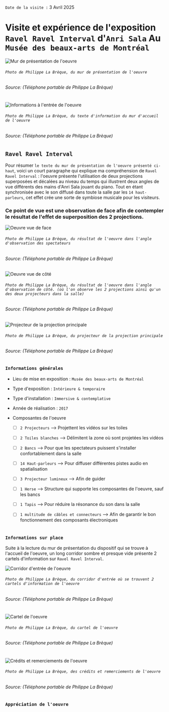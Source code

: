 `Date de la visite :` 3 Avril 2025

# Visite et expérience de l'exposition `Ravel Ravel Interval` d'`Anri Sala` Au `Musée des beaux-arts de Montréal`


![Mur de présentation de l'oeuvre](./media/presentation_oeuvre_photo_PLB.jpg)
###### `Photo de Philippe La Brèque, du mur de présentation de l'oeuvre`

###### Source: (Téléphone portable de Philippe La Brèque)

#

![Informations à l'entrée de l'oeuvre](./media/texte_information_oeuvre_photo_PLB.jpg)
###### `Photo de Philippe La Brèque, du texte d'information du mur d'accueil de l'oeuvre`

###### Source: (Téléphone portable de Philippe La Brèque)

#

## `Ravel Ravel Interval`

Pour résumer `le texte du mur de présentation de l'oeuvre présenté ci-haut`, voici un court paragraphe qui explique ma compréhension de `Ravel Ravel Interval` : l'oeuvre présente l'utilisation de deux projections superposées et décalées au niveau du temps qui illustrent deux angles de vue différents des mains d'Anri Sala jouant du piano. Tout en étant synchronisée avec le son diffusé dans toute la salle par les `14 haut-parleurs`, cet effet crée une sorte de symbiose musicale pour les visiteurs.

### Ce point de vue est une observation de face afin de contempler le résultat de l'effet de superposition des 2 projections.

![Oeuvre vue de face](./media/resultat_superposition_projection_photo_PLB.jpg)
###### `Photo de Philippe La Brèque, du résultat de l'oeuvre dans l'angle d'observation des spectateurs`

###### Source: (Téléphone portable de Philippe La Brèque)

![Oeuvre vue de côté](./media/superposition_2_projection_photo_PLB.jpg)
###### `Photo de Philippe La Brèque, du résultat de l'oeuvre dans l'angle d'observation de côté. (où l'on observe les 2 projections ainsi qu'un des deux projecteurs dans la salle)`

###### Source: (Téléphone portable de Philippe La Brèque)

![Projecteur de la projection principale](./media/projecteur_photo_PLB.jpg)
###### `Photo de Philippe La Brèque, du projecteur de la projection principale`

###### Source: (Téléphone portable de Philippe La Brèque)


#

### `Informations générales`

- Lieu de mise en exposition : `Musée des beaux-arts de Montréal`
- Type d'exposition : `Intérieure & temporaire`
- Type d'installation : `Immersive & contemplative`
- Année de réalisation : `2017`

- Composantes de l'oeuvre
  - [ ] `2 Projecteurs` --> Projettent les vidéos sur les toiles
  - [ ] `2 Toiles blanches` --> Délimitent la zone où sont projetées les vidéos
  - [ ] `2 Bancs` --> Pour que les spectateurs puissent s'installer confortablement dans la salle
  - [ ] `14 Haut-parleurs` --> Pour diffuser différentes pistes audio en spatialisation
  - [ ] `3 Projecteur lumineux` --> Afin de guider
  - [ ] `1 Herse` --> Structure qui supporte les composantes de l'oeuvre, sauf les bancs
  - [ ] `1 Tapis` --> Pour réduire la résonance du son dans la salle
  - [ ] `1 multitude de câbles et connecteurs` --> Afin de garantir le bon fonctionnement des composants électroniques



#


### `Informations sur place`

Suite à la lecture du mur de présentation du dispositif qui se trouve à l'accueil de l'oeuvre, un long corridor sombre et presque vide présente 2 cartels d'information sur `Ravel Ravel Interval`.

![Corridor d'entrée de l'oeuvre](./media/corridor_cartel_credit_photo_PLB.jpg)
###### `Photo de Philippe La Brèque, du corridor d'entrée où se trouvent 2 cartels d'information de l'oeuvre`

###### Source: (Téléphone portable de Philippe La Brèque)
#




#


![Cartel de l'oeuvre](./media/cartel_oeuvre_photo_PLB.jpg)
###### `Photo de Philippe La Brèque, du cartel de l'oeuvre`

###### Source: (Téléphone portable de Philippe La Brèque)

#

![Crédits et remerciements de l'oeuvre](./media/credit_remerciement_oeuvre_photo_PLB.jpg)
###### `Photo de Philippe La Brèque, des crédits et remerciements de l'oeuvre`

###### Source: (Téléphone portable de Philippe La Brèque)

#






### `Appréciation de l'oeuvre`



